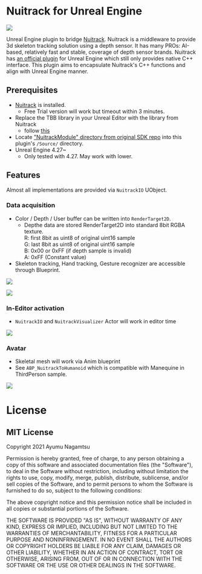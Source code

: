 # Nuitrack for Unreal Engine

![](./Docs/trail-example.gif)

Unreal Engine plugin to bridge [Nuitrack](https://nuitrack.com/). Nuitrack is a middleware to provide 3d skeleton tracking solution using a depth sensor. It has many PROs: AI-based, relatively fast and stable, coverage of depth sensor brands. Nuitrack has [an official plugin](https://github.com/3DiVi/nuitrack-sdk/tree/master/UnrealEngine) for Unreal Engine which still only provides native C++ interface. This plugin aims to encapsulate Nuitrack's C++ functions and align with Unreal Engine manner. 

## Prerequisites

* [Nuitrack](https://nuitrack.com/) is installed.
    * Free Trial version will work but timeout within 3 minutes.
* Replace the TBB library in your Unreal Editor with the library from Nuitrack
    * follow [this](https://github.com/3DiVi/nuitrack-sdk/blob/master/doc/Troubleshooting.md#unreal-engine)
* Locate ["NuitrackModule" directory from original SDK repo](https://github.com/3DiVi/nuitrack-sdk/tree/master/UnrealEngine/NuitrackPlugin/Source/NuitrackModule)  into this plugin's `/Source/` directory.
* Unreal Engine 4.27~
    * Only tested with 4.27. May work with lower.
## Features

Almost all implementations are provided via `NuitrackIO` UObject.

### Data acquisition

* Color / Depth / User buffer can be written into `RenderTarget2D`.
    * Depthe data are stored RenderTarget2D into standard 8bit RGBA texture.  
    R: first 8bit as uint8 of original uint16 sample  
    G: last 8bit as uint8 of original uint16 sample  
    B: 0x00 or 0xFF (if depth sample is invalid)  
    A: 0xFF (Constant value)
* Skeleton tracking, Hand tracking, Gesture recognizer are accessible through Blueprint.

![](./Docs/bp-activation.png)

![](./Docs/bp-sample.png)

### In-Editor activation

* `NuitrackIO` and `NuitrackVisualizer` Actor will work in editor time

![](./Docs/editor-activation.gif)

### Avatar

* Skeletal mesh will work via Anim blueprint
* See `ABP_NuitrackToHumanoid` which is compatible with Manequine in ThirdPerson sample.

![](./Docs/Avatar.gif)

# License
## MIT License
Copyright 2021 Ayumu Nagamtsu

Permission is hereby granted, free of charge, to any person obtaining a copy of this software and associated documentation files (the "Software"), to deal in the Software without restriction, including without limitation the rights to use, copy, modify, merge, publish, distribute, sublicense, and/or sell copies of the Software, and to permit persons to whom the Software is furnished to do so, subject to the following conditions:

The above copyright notice and this permission notice shall be included in all copies or substantial portions of the Software.

THE SOFTWARE IS PROVIDED "AS IS", WITHOUT WARRANTY OF ANY KIND, EXPRESS OR IMPLIED, INCLUDING BUT NOT LIMITED TO THE WARRANTIES OF MERCHANTABILITY, FITNESS FOR A PARTICULAR PURPOSE AND NONINFRINGEMENT. IN NO EVENT SHALL THE AUTHORS OR COPYRIGHT HOLDERS BE LIABLE FOR ANY CLAIM, DAMAGES OR OTHER LIABILITY, WHETHER IN AN ACTION OF CONTRACT, TORT OR OTHERWISE, ARISING FROM, OUT OF OR IN CONNECTION WITH THE SOFTWARE OR THE USE OR OTHER DEALINGS IN THE SOFTWARE.

